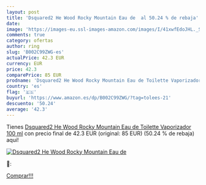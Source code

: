 ```yaml
---
layout: post
title: 'Dsquared2 He Wood Rocky Mountain Eau de  al 50.24 % de rebaja'
date: 
image: 'https://images-eu.ssl-images-amazon.com/images/I/41xwfEdoJHL._SL200_.jpg'
comments: true
category: ofertas
author: ring
slug: 'B002C99ZWG-es'
actualPrice: 42.3 EUR
currency: EUR
price: 42.3
comparePrice: 85 EUR
prodname: 'Dsquared2 He Wood Rocky Mountain Eau de Toilette Vaporizador 100 ml'
country: 'es'
flag: '🇪🇸'
buyurl: 'https://www.amazon.es/dp/B002C99ZWG/?tag=tolees-21'
descuento: '50.24'
average: '42.3'
---
```


Tienes [Dsquared2 He Wood Rocky Mountain Eau de Toilette Vaporizador 100 ml](https://www.amazon.es/dp/B002C99ZWG/?tag=tolees-21) con precio final de  42.3 EUR (original: 85 EUR) (50.24 %  de rebaja) aqui!

[![Dsquared2 He Wood Rocky Mountain Eau de ](https://images-eu.ssl-images-amazon.com/images/I/41xwfEdoJHL._SL200_.jpg)](https://www.amazon.es/dp/B002C99ZWG/?tag=tolees-21)

🔎:


[Comprar!!!](https://www.amazon.es/dp/B002C99ZWG/?tag=tolees-21)
